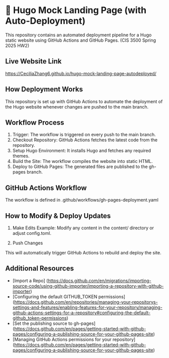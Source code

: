 # 🚀 Hugo Mock Landing Page (with Auto-Deployment)
This repository contains an automated deployment pipeline for a Hugo static website using GitHub Actions and GitHub Pages.
(CIS 3500 Spring 2025 HW2)

## Live Website Link
https://CeciliaZhang6.github.io/hugo-mock-landing-page-autodeployed/

## How Deployment Works
This repository is set up with GitHub Actions to automate the deployment of the Hugo website whenever changes are pushed to the main branch.

## Workflow Process
1. Trigger: The workflow is triggered on every push to the main branch.
2. Checkout Repository: GitHub Actions fetches the latest code from the repository.
3. Setup Hugo Environment: It installs Hugo and fetches any required themes.
4. Build the Site: The workflow compiles the website into static HTML.
5. Deploy to GitHub Pages: The generated files are published to the gh-pages branch.

## GitHub Actions Workflow
The workflow is defined in .github/workflows/gh-pages-deployment.yaml

## How to Modify & Deploy Updates
1. Make Edits
   Example: Modify any content in the content/ directory or adjust config.toml.

2. Push Changes

This will automatically trigger GitHub Actions to rebuild and deploy the site.

## Additional Resources
- [Import a Repo] (https://docs.github.com/en/migrations/importing-source-code/using-github-importer/importing-a-repository-with-github-importer)
- [Configuring the default GITHUB_TOKEN permissions] (https://docs.github.com/en/repositories/managing-your-repositorys-settings-and-features/enabling-features-for-your-repository/managing-github-actions-settings-for-a-repository#configuring-the-default-github_token-permissions)
- [Set the publishing source to gh-pages] (https://docs.github.com/en/pages/getting-started-with-github-pages/configuring-a-publishing-source-for-your-github-pages-site)
- [Managing GitHub Actions permissions for your repository] (https://docs.github.com/en/pages/getting-started-with-github-pages/configuring-a-publishing-source-for-your-github-pages-site)

